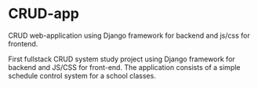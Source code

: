# CRUD-app
CRUD web-application using Django framework for backend and js/css for frontend.


First fullstack CRUD system study project using Django framework for backend and JS/CSS for front-end.
The application consists of a simple schedule control system for a school classes.
